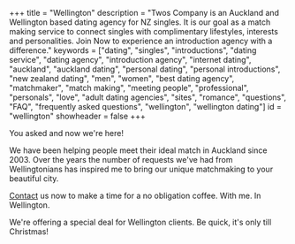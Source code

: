 +++
title = "Wellington"
description = "Twos Company is an Auckland and Wellington based dating agency for NZ singles.  It is our goal as a match making service to connect singles with complimentary lifestyles, interests and personalities.  Join Now to experience an introduction agency with a difference."
keywords = ["dating", "singles", "introductions", "dating service", "dating agency", "introduction agency", "internet dating", "auckland", "auckland dating", "personal dating", "personal introductions", "new zealand dating", "men", "women", "best dating agency", "matchmaker", "match making", "meeting people", "professional", "personals", "love", "adult dating agencies", "sites", "romance", "questions", "FAQ", "frequently asked questions", "wellington", "wellington dating"]
id = "wellington"
showheader = false
+++

You asked and now we're here! 

We have been helping people meet their ideal match in Auckland since 2003. Over the years the number of requests we've had from Wellingtonians has inspired me to bring our unique matchmaking to your beautiful city.

[Contact](/contact) us now to make a time for a no obligation coffee. With me. In Wellington.

We're offering a special deal for Wellington clients. Be quick, it's only till Christmas!